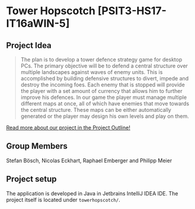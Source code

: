 # Tower Hopscotch [PSIT3-HS17-IT16aWIN-5]

## Project Idea

>The plan is to develop a tower defence strategy game for desktop PCs. The primary objective will be to defend a central structure over multiple landscapes against waves of enemy units. This is accomplished by building defensive structures to divert, impede and destroy the incoming foes. Each enemy that is stopped will provide the player with a set amount of currency that allows him to further improve his defences. In our game the player must manage multiple different maps at once, all of which have enemies that move towards the central structure. These maps can be either automatically generated or the player may design his own levels and play on them.

[Read more about our project in the Project Outline!](https://github.engineering.zhaw.ch/emberrap/PSIT3-HS17-IT16aWIN-5/blob/master/documents/milestone1/Project%20Outline.pdf)

## Group Members

Stefan Bösch, Nicolas Eckhart, Raphael Emberger and Philipp Meier

## Project setup

The application is developed in Java in Jetbrains IntelliJ IDEA IDE. The project
itself is located under `towerhopscotch/`.
